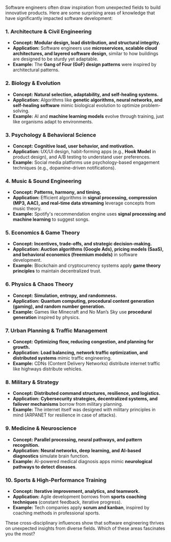 Software engineers often draw inspiration from unexpected fields to build innovative products. Here are some surprising areas of knowledge that have significantly impacted software development:  

### **1. Architecture & Civil Engineering**  
- **Concept:** **Modular design, load distribution, and structural integrity.**  
- **Application:** Software engineers use **microservices, scalable cloud architectures, and layered software design**, similar to how buildings are designed to be sturdy yet adaptable.  
- **Example:** The **Gang of Four (GoF) design patterns** were inspired by architectural patterns.  

### **2. Biology & Evolution**  
- **Concept:** **Natural selection, adaptability, and self-healing systems.**  
- **Application:** Algorithms like **genetic algorithms, neural networks, and self-healing software** mimic biological evolution to optimize problem-solving.  
- **Example:** AI and **machine learning models** evolve through training, just like organisms adapt to environments.  

### **3. Psychology & Behavioral Science**  
- **Concept:** **Cognitive load, user behavior, and motivation.**  
- **Application:** UX/UI design, habit-forming apps (e.g., **Hook Model** in product design), and A/B testing to understand user preferences.  
- **Example:** Social media platforms use psychology-based engagement techniques (e.g., dopamine-driven notifications).  

### **4. Music & Sound Engineering**  
- **Concept:** **Patterns, harmony, and timing.**  
- **Application:** Efficient algorithms in **signal processing, compression (MP3, AAC), and real-time data streaming** leverage concepts from music theory.  
- **Example:** Spotify's recommendation engine uses **signal processing and machine learning** to suggest songs.  

### **5. Economics & Game Theory**  
- **Concept:** **Incentives, trade-offs, and strategic decision-making.**  
- **Application:** **Auction algorithms (Google Ads), pricing models (SaaS), and behavioral economics (freemium models)** in software development.  
- **Example:** Blockchain and cryptocurrency systems apply **game theory principles** to maintain decentralized trust.  

### **6. Physics & Chaos Theory**  
- **Concept:** **Simulation, entropy, and randomness.**  
- **Application:** **Quantum computing, procedural content generation (gaming), and random number generation.**  
- **Example:** Games like Minecraft and No Man’s Sky use **procedural generation** inspired by physics.  

### **7. Urban Planning & Traffic Management**  
- **Concept:** **Optimizing flow, reducing congestion, and planning for growth.**  
- **Application:** **Load balancing, network traffic optimization, and distributed systems** mimic traffic engineering.  
- **Example:** CDNs (Content Delivery Networks) distribute internet traffic like highways distribute vehicles.  

### **8. Military & Strategy**  
- **Concept:** **Distributed command structures, resilience, and logistics.**  
- **Application:** **Cybersecurity strategies, decentralized systems, and failover mechanisms** borrow from military planning.  
- **Example:** The internet itself was designed with military principles in mind (ARPANET for resilience in case of attacks).  

### **9. Medicine & Neuroscience**  
- **Concept:** **Parallel processing, neural pathways, and pattern recognition.**  
- **Application:** **Neural networks, deep learning, and AI-based diagnostics** simulate brain function.  
- **Example:** AI-powered medical diagnosis apps mimic **neurological pathways to detect diseases**.  

### **10. Sports & High-Performance Training**  
- **Concept:** **Iterative improvement, analytics, and teamwork.**  
- **Application:** Agile development borrows from **sports coaching techniques** (constant feedback, iterative progress).  
- **Example:** Tech companies apply **scrum and kanban**, inspired by coaching methods in professional sports.  

These cross-disciplinary influences show that software engineering thrives on unexpected insights from diverse fields. Which of these areas fascinates you the most?